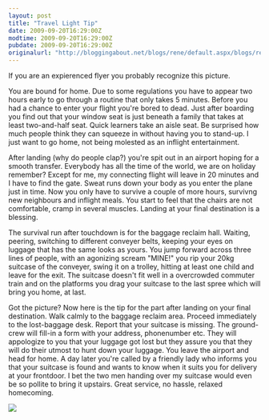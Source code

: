 ```yaml
---
layout: post
title: "Travel Light Tip"
date: 2009-09-20T16:29:00Z
modtime: 2009-09-20T16:29:00Z
pubdate: 2009-09-20T16:29:00Z
originalurl: "http://bloggingabout.net/blogs/rene/default.aspx/blogs/rene/archive/2009/09/20/travel-light.aspx"
---
```



<p>If you are an expierenced flyer you probably recognize this picture.</p><p>You are bound for home. Due to some regulations you have to appear two hours early to go through a routine that only takes 5 minutes. Before you had a chance to enter your flight you're bored to dead. Just after boarding you find out that your window seat is just beneath a family that takes at least two-and-half seat. Quick learners take an aisle seat. Be surprised how much people think they can squeeze in without having you to stand-up. I just want to go home, not being molested as an inflight entertainment.</p><p>After landing (why do people clap?) you're spit out in an airport hoping for a smooth transfer. Everybody has all the time of the world, we are on holiday remember? Except for me, my connecting flight will leave in 20 minutes and I have to find the gate. Sweat runs down your body as you enter the plane just in time. Now you only have to survive a couple of more hours, survivng new neighbours and inflight meals. You start to feel that the chairs are not comfortable, cramp in several muscles. Landing at your final destination is a blessing.</p><p>The survival run after touchdown is for the baggage reclaim hall. Waiting, peering, switching to different conveyer belts, keeping your eyes on luggage that has the same looks as yours. You jump forward across three lines of people, with an agonizing scream "MINE!" you rip your 20kg suitcase of the conveyer, swing it on a trolley, hitting at least one child and leave for the exit. The suitcase doesn't fit well in a overcrowded commuter train and on the platforms you drag your suitcase to the last spree which will bring you home, at last.</p><p>Got the picture? Now here is the tip for the part after landing on your final destination. Walk calmly to the baggage reclaim area. Proceed immediately to the lost-baggage desk. Report that your suitcase is missing. The ground-crew will fill-in a form with your address, phonenumber etc. They will appologize to you that your luggage got lost but they assure you that they will do their utmost to hunt down your luggage. You leave the airport and head for home. A day later you're called by a friendly lady who informs you that your suitcase is found and wants to know when it suits you for delivery at your frontdoor. I bet the two men handing over my suitcase would even be so pollite to bring it upstairs. Great service, no hassle, relaxed homecoming.</p><p><a href="/cfs-file.ashx/__key/CommunityServer.Blogs.Components.WeblogFiles/rene/6518.ticket.jpg"><img src="/resized-image.ashx/__size/550x0/__key/CommunityServer.Blogs.Components.WeblogFiles/rene/6518.ticket.jpg" border="0" /></a></p>
